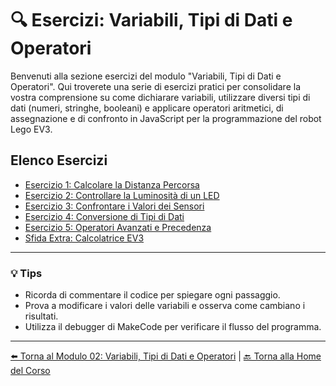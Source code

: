 # 🔍 Esercizi: Variabili, Tipi di Dati e Operatori

Benvenuti alla sezione esercizi del modulo "Variabili, Tipi di Dati e Operatori". Qui troverete una serie di esercizi pratici per consolidare la vostra comprensione su come dichiarare variabili, utilizzare diversi tipi di dati (numeri, stringhe, booleani) e applicare operatori aritmetici, di assegnazione e di confronto in JavaScript per la programmazione del robot Lego EV3.

## Elenco Esercizi

- [Esercizio 1: Calcolare la Distanza Percorsa](./01_CalcolareDistanzaPercorsa.js)
- [Esercizio 2: Controllare la Luminosità di un LED](./02_ControllareLuminositaLED.js)
- [Esercizio 3: Confrontare i Valori dei Sensori](./03_ConfrontareValoriSensori.js)
- [Esercizio 4: Conversione di Tipi di Dati](./04_ConversioneTipiDati.js)
- [Esercizio 5: Operatori Avanzati e Precedenza](./05_OperatoriAvanzati.js)
- [Sfida Extra: Calcolatrice EV3](./06_SfidaCalcolatriceEV3.js)

---

### 💡 Tips
- Ricorda di commentare il codice per spiegare ogni passaggio.
- Prova a modificare i valori delle variabili e osserva come cambiano i risultati.
- Utilizza il debugger di MakeCode per verificare il flusso del programma.

---

[⬅️ Torna al Modulo 02: Variabili, Tipi di Dati e Operatori](../README.md) | [🔙 Torna alla Home del Corso](../../README.md)